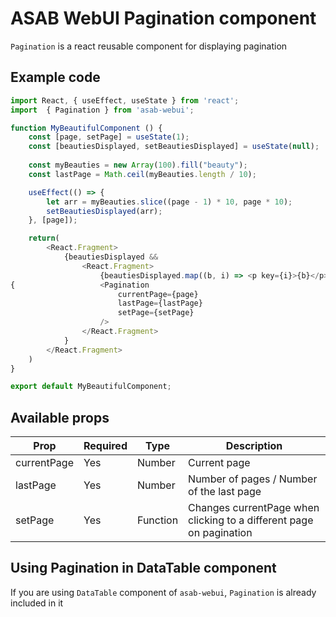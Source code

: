 # ASAB WebUI Pagination component

`Pagination` is a react reusable component for displaying pagination

## Example code

```javascript
import React, { useEffect, useState } from 'react';
import  { Pagination } from 'asab-webui';

function MyBeautifulComponent () {
	const [page, setPage] = useState(1);
	const [beautiesDisplayed, setBeautiesDisplayed] = useState(null);
	
	const myBeauties = new Array(100).fill("beauty");
	const lastPage = Math.ceil(myBeauties.length / 10);

	useEffect(() => {
		let arr = myBeauties.slice((page - 1) * 10, page * 10);
		setBeautiesDisplayed(arr);
	}, [page]);

	return(
		<React.Fragment>
			{beautiesDisplayed &&
				<React.Fragment>
					{beautiesDisplayed.map((b, i) => <p key={i}>{b}</p>)}
{					<Pagination
						currentPage={page}
						lastPage={lastPage}
						setPage={setPage}
					/>
				</React.Fragment>
			}
		</React.Fragment>
	)
}

export default MyBeautifulComponent;

```

## Available props

| Prop | Required | Type | Description |
| ---- | -------- | ---- | ----------- |
| currentPage | Yes | Number | Current page |
| lastPage | Yes | Number | Number of pages / Number of the last page |
| setPage | Yes | Function | Changes currentPage when clicking to a different page on pagination |

## Using Pagination in DataTable component

If you are using `DataTable` component of `asab-webui`, `Pagination` is already included in it
